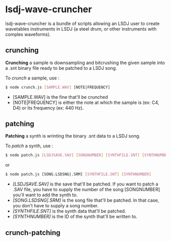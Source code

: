 # lsdj-wave-cruncher

lsdj-wave-cruncher is a bundle of scripts allowing an LSDJ user to create wavetables instruments in LSDJ (a steel drum, or other instruments with complex waveforms).

## crunching

**Crunching** a sample is downsampling and bitcrushing the given sample into a .snt binary file ready to be patched to a LSDJ song.

To *crunch* a sample, use :
```bash
$ node crunch.js [SAMPLE.WAV] [NOTE|FREQUENCY]
```
* [SAMPLE.WAV] is the fine that'll be crunched
* [NOTE|FREQUENCY] is either the note at which the sample is (ex: C4, D4) or its frequency (ex: 440 Hz).

## patching

**Patching** a synth is wrinting the binary .snt data to a LSDJ song.

To *patch* a synth, use :
```bash
$ node patch.js [LSDJSAVE.SAV] [SONGNUMBER] [SYNTHFILE.SNT] [SYNTHNUMBER]
```
or
```bash
$ node patch.js [SONG.LSDSNG|.SRM] [SYNTHFILE.SNT] [SYNTHNUMBER]
```

* *[LSDJSAVE.SAV]* is the save that'll be patched. If you want to patch a .SAV file, you have to supply the number of the song [SONGNUMBER] you'll want to add the synth to.
* *[SONG.LSDSNG|.SRM]* is the song file that'll be patched. In that case, you don't have to supply a song number.
* *[SYNTHFILE.SNT]* is the synth data that'll be patched.
* *[SYNTHNUMBER]* is the ID of the synth that'll be written to.

## crunch-patching
